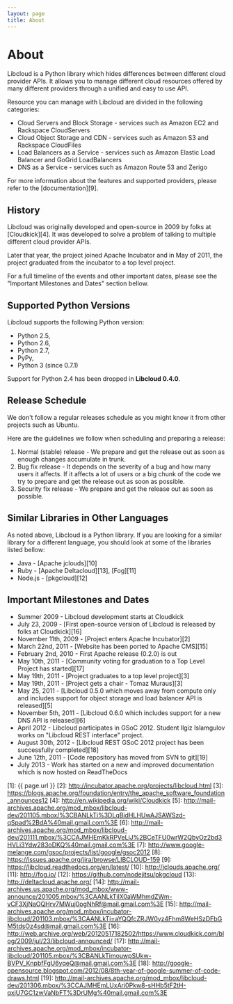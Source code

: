 ```yaml
---
layout: page
title: About
---
```


# About

Libcloud is a Python library which hides differences between different cloud
provider APIs. It allows you to manage different cloud resources offered by
many different providers through a unified and easy to use API.

Resource you can manage with Libcloud are divided in the following categories:

* Cloud Servers and Block Storage - services such as Amazon EC2 and Rackspace
  CloudServers
* Cloud Object Storage and CDN - services such as Amazon S3 and Rackspace
  CloudFiles
* Load Balancers as a Service - services such as Amazon Elastic Load Balancer
  and GoGrid LoadBalancers
* DNS as a Service - services such as Amazon Route 53 and Zerigo

For more information about the features and supported providers, please refer
to the [documentation][9].

## <a name="history"></a> History

Libcloud was originally developed and open-source in 2009 by folks at
[Cloudkick][4]. It was developed to solve a problem of talking to multiple
different cloud provider APIs.

Later that year, the project joined Apache Incubator and in May of 2011,
the project graduated from the incubator to a top level project.

For a full timeline of the events and other important dates, please see the
"Important Milestones and Dates" section bellow.

## <a name="supported-python-versions"></a> Supported Python Versions

Libcloud supports the following Python version:

* Python 2.5,
* Python 2.6,
* Python 2.7,
* PyPy,
* Python 3 (since 0.7.1)

Support for Python 2.4 has been dropped in **Libcloud 0.4.0**.

## <a name="release-schedule"></a> Release Schedule

We don't follow a regular releases schedule as you might know it from other
projects such as Ubuntu.

Here are the guidelines we follow when scheduling and preparing a release:

1. Normal (stable) release - We prepare and get the release out as soon as
enough changes accumulate in trunk.
2. Bug fix release - It depends on the severity of a bug and how many users
it affects. If it affects a lot of users or a big chunk of the code we try
to prepare and get the release out as soon as possible.
3. Security fix release - We prepare and get the release out as soon as
possible.

## <a name="similar-libs-other-langs"></a> Similar Libraries in Other Languages

As noted above, Libcloud is a Python library. If you are looking for a similar
library for a different language, you should look at some of the libraries
listed bellow:

* Java - [Apache jclouds][10]
* Ruby - [Apache Deltacloud][13], [Fog][11]
* Node.js - [pkgcloud][12]

## <a name="important-milestones-and-dates"></a> Important Milestones and Dates

* Summer 2009 - Libcloud development starts at Cloudkick
* July 23, 2009 - [First open-source version of Libcloud is released by folks
at Cloudkick][16]
* November 11th, 2009 - [Project enters Apache Incubator][2]
* March 22nd, 2011 - [Website has been ported to Apache CMS][15]
* February 2nd, 2010 - First Apache release (0.2.0) is out
* May 10th, 2011 - [Community voting for graduation to a Top Level Project has started][17]
* May 19th, 2011 - [Project graduates to a top level project][3]
* May 19th, 2011 - [Project gets a chair - Tomaz Muraus][3]
* May 25, 2011 - [Libcloud 0.5.0 which moves away from compute only and includes
  support for object storage and load balancer API is released][5]
* November 5th, 2011 - [Libcloud 0.6.0 which includes support for a new DNS
  API is released][6]
* April 2012 - Libcloud participates in GSoC 2012. Student Ilgiz Islamgulov
  works on "Libcloud REST interface" project.
* August 30th, 2012 - [Libcloud REST GSoC 2012 project has been successfully
  completed][18]
* June 12th, 2011 - [Code repository has moved from SVN to git][19]
* July 2013 - Work has started on a new and improved documentation which is
  now hosted on ReadTheDocs

[1]: {{ page.url }}
[2]: http://incubator.apache.org/projects/libcloud.html
[3]: https://blogs.apache.org/foundation/entry/the_apache_software_foundation_announces12
[4]: http://en.wikipedia.org/wiki/Cloudkick
[5]: http://mail-archives.apache.org/mod_mbox/libcloud-dev/201105.mbox/%3CBANLkTi%3DLqBidHLHUwAJSAWSzd-qSpad%2BdA%40mail.gmail.com%3E
[6]: http://mail-archives.apache.org/mod_mbox/libcloud-dev/201111.mbox/%3CCAJMHEmKkRPVeLjJ%2BCeTFU0wrW2QbyOz2bd3HVLi3Ydw283oDKQ%40mail.gmail.com%3E
[7]: http://www.google-melange.com/gsoc/projects/list/google/gsoc2012
[8]: https://issues.apache.org/jira/browse/LIBCLOUD-159
[9]: https://libcloud.readthedocs.org/en/latest/
[10]: http://jclouds.apache.org/
[11]: http://fog.io/
[12]: https://github.com/nodejitsu/pkgcloud
[13]: http://deltacloud.apache.org/
[14]: http://mail-archives.us.apache.org/mod_mbox/www-announce/201005.mbox/%3CAANLkTilX0aWMhmdZWm-vCF3XjNaOQHrv7MWuj0ogNhRf@mail.gmail.com%3E
[15]: http://mail-archives.apache.org/mod_mbox/incubator-libcloud/201103.mbox/%3CAANLkTi=aYQQfcZRJW0yz4Fhm8WeHSzDFbGM5tdsOz4sd@mail.gmail.com%3E
[16]: http://web.archive.org/web/20120517182502/https://www.cloudkick.com/blog/2009/jul/23/libcloud-announced/
[17]: http://mail-archives.apache.org/mod_mbox/incubator-libcloud/201105.mbox/%3CBANLkTimouwpSUkw-BVPV_KnpbfFgU6yqeQ@mail.gmail.com%3E
[18]: http://google-opensource.blogspot.com/2012/08/8th-year-of-google-summer-of-code-draws.html
[19]: http://mail-archives.apache.org/mod_mbox/libcloud-dev/201306.mbox/%3CCAJMHEmLUxAri0Pkw8-sHHb5tF2tH-qxjU7GC1zwVaNbFT%3DrUMg%40mail.gmail.com%3E
